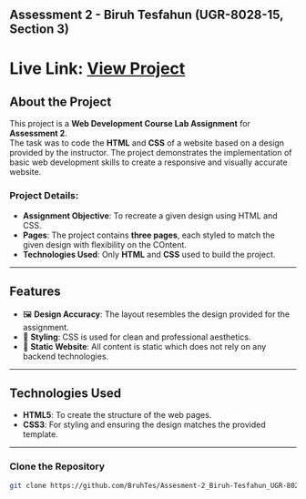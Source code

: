 ## Assessment 2 - Biruh Tesfahun (UGR-8028-15, Section 3)

# **Live Link**: [View Project](https://bruhtes.github.io/Assesment-2_Biruh-Tesfahun_UGR-8028-15_Section-3/)


## About the Project

This project is a **Web Development Course Lab Assignment** for **Assessment 2**.  
The task was to code the **HTML** and **CSS** of a website based on a design provided by the instructor. The project demonstrates the implementation of basic web development skills to create a responsive and visually accurate website.

### Project Details:
- **Assignment Objective**: To recreate a given design using HTML and CSS.
- **Pages**: The project contains **three pages**, each styled to match the given design with flexibility on the COntent.
- **Technologies Used**: Only **HTML** and **CSS**  used to build the project.

---

## Features

- 🖼️ **Design Accuracy**: The layout resembles the design provided for the assignment.
- 🎨 **Styling**: CSS is used for clean and professional aesthetics.
- 🚀 **Static Website**: All content is static which does not rely on any backend technologies.

---

## Technologies Used

- **HTML5**: To create the structure of the web pages.
- **CSS3**: For styling and ensuring the design matches the provided template.

---

### Clone the Repository
```bash
git clone https://github.com/BruhTes/Assesment-2_Biruh-Tesfahun_UGR-8028-15_Section-3.git
